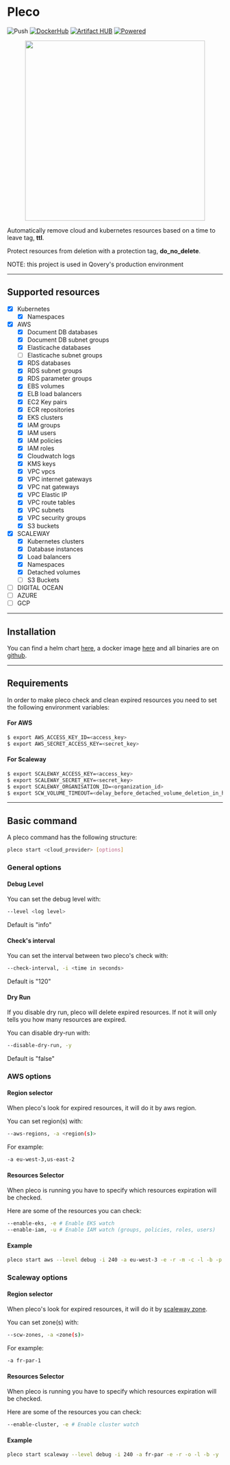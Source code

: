 # Pleco
![Push](https://github.com/Qovery/pleco/workflows/Push/badge.svg)
[![DockerHub](https://img.shields.io/badge/DockerHub-pleco-blue?url=https://hub.docker.com/repository/docker/qoveryrd/pleco)](https://hub.docker.com/repository/docker/qoveryrd/pleco)
[![Artifact HUB](https://img.shields.io/endpoint?url=https://artifacthub.io/badge/repository/pleco)](https://artifacthub.io/packages/search?repo=pleco)
[![Powered](https://img.shields.io/badge/Powered%20by-Qovery-blueviolet)](https://www.qovery.com)

<p align="center">
    <img src="./assets/pleco_logo.png" width=420 />
</p>

Automatically remove cloud and kubernetes resources based on a time to leave tag, **ttl**.

Protect resources from deletion with a protection tag, **do_no_delete**.

NOTE: this project is used in Qovery's production environment

---
## Supported resources
- [X] Kubernetes
  - [X] Namespaces
- [X] AWS 
  - [X] Document DB databases
  - [X] Document DB subnet groups
  - [X] Elasticache databases
  - [ ] Elasticache subnet groups
  - [X] RDS databases
  - [X] RDS subnet groups
  - [X] RDS parameter groups
  - [X] EBS volumes
  - [X] ELB load balancers
  - [X] EC2 Key pairs
  - [X] ECR repositories
  - [X] EKS clusters
  - [X] IAM groups
  - [X] IAM users
  - [X] IAM policies
  - [X] IAM roles
  - [X] Cloudwatch logs
  - [X] KMS keys
  - [X] VPC vpcs
  - [X] VPC internet gateways
  - [X] VPC nat gateways
  - [X] VPC Elastic IP
  - [X] VPC route tables
  - [X] VPC subnets
  - [X] VPC security groups
  - [X] S3 buckets
- [X] SCALEWAY
  - [X] Kubernetes clusters
  - [X] Database instances
  - [X] Load balancers
  - [X] Namespaces
  - [X] Detached volumes
  - [ ] S3 Buckets
- [ ] DIGITAL OCEAN
- [ ] AZURE
- [ ] GCP

---
## Installation

You can find a helm chart [here](https://artifacthub.io/packages/helm/pleco/pleco), a docker image [here](https://hub.docker.com/r/qoveryrd/pleco) and all binaries are on [github](https://github.com/Qovery/pleco/releases).

---
## Requirements

In order to make pleco check and clean expired resources you need to set the following environment variables:
#### For AWS
```bash
$ export AWS_ACCESS_KEY_ID=<access_key>
$ export AWS_SECRET_ACCESS_KEY=<secret_key>
```

#### For Scaleway
```bash
$ export SCALEWAY_ACCESS_KEY=<access_key>
$ export SCALEWAY_SECRET_KEY=<secret_key>
$ export SCALEWAY_ORGANISATION_ID=<organization_id>
$ export SCW_VOLUME_TIMEOUT=<delay_before_detached_volume_deletion_in_hours> # default is 2 hours
```
---
## Basic command

A pleco command has the following structure:
```bash
pleco start <cloud_provider> [options]
```

### General options
#### Debug Level
You can set the debug level with:
```bash
--level <log level>
```
Default is "info"

#### Check's interval
You can set the interval between two pleco's check with:
```bash
--check-interval, -i <time in seconds>
```
Default is "120"

#### Dry Run
If you disable dry run, pleco will delete expired resources. 
If not it will only tells you how many resources are expired.

You can disable dry-run with:
```bash
--disable-dry-run, -y
```
Default is "false"

### AWS options
#### Region selector
When pleco's look for expired resources, it will do it by aws region.

You can set region(s) with:
```bash
--aws-regions, -a <region(s)>
```

For example:
```bash
-a eu-west-3,us-east-2
```

#### Resources Selector
When pleco is running you have to specify which resources expiration will be checked.

Here are some of the resources you can check:
```bash
--enable-eks, -e # Enable EKS watch
--enable-iam, -u # Enable IAM watch (groups, policies, roles, users)
```

#### Example
```bash
pleco start aws --level debug -i 240 -a eu-west-3 -e -r -m -c -l -b -p -s -w -n -u -z -o -y
```

### Scaleway options
#### Region selector
When pleco's look for expired resources, it will do it by [scaleway zone](https://registry.terraform.io/providers/scaleway/scaleway/latest/docs/guides/regions_and_zones).

You can set zone(s) with:
```bash
--scw-zones, -a <zone(s)>
```

For example:
```bash
-a fr-par-1
```

#### Resources Selector
When pleco is running you have to specify which resources expiration will be checked.

Here are some of the resources you can check:
```bash
--enable-cluster, -e # Enable cluster watch
```

#### Example
```bash
pleco start scaleway --level debug -i 240 -a fr-par -e -r -o -l -b -y
```
